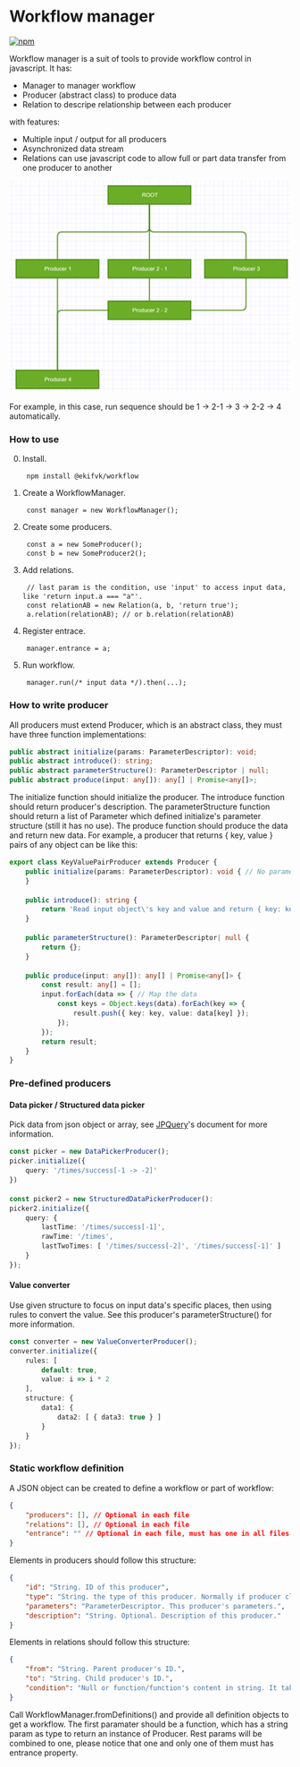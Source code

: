 # Workflow manager

[![npm](https://img.shields.io/npm/v/@ekifvk/workflow.svg?style=flat-square)](https://www.npmjs.com/package/@ekifvk/workflow)

Workflow manager is a suit of tools to provide workflow control in javascript. It has:

* Manager to manager workflow
* Producer (abstract class) to produce data
* Relation to descripe relationship between each producer

with features:

* Multiple input / output for all producers
* Asynchronized data stream
* Relations can use javascript code to allow full or part data transfer from one producer to another

![](https://raw.githubusercontent.com/WinUP/workflow/master/docs/sequence.png)

For example, in this case, run sequence should be 1 -> 2-1 -> 3 -> 2-2 -> 4 automatically.

### How to use

0. Install.

        npm install @ekifvk/workflow

1. Create a WorkflowManager.

        const manager = new WorkflowManager();

2. Create some producers.

        const a = new SomeProducer();
        const b = new SomeProducer2();

3. Add relations.

        // last param is the condition, use 'input' to access input data, like 'return input.a === "a"'.
        const relationAB = new Relation(a, b, 'return true');
        a.relation(relationAB); // or b.relation(relationAB)

4. Register entrace.

        manager.entrance = a;

5. Run workflow.

        manager.run(/* input data */).then(...);

### How to write producer

All producers must extend Producer, which is an abstract class, they must have three function implementations:

```typescript
public abstract initialize(params: ParameterDescriptor): void;
public abstract introduce(): string;
public abstract parameterStructure(): ParameterDescriptor | null;
public abstract produce(input: any[]): any[] | Promise<any[]>;
```

The initialize function should initialize the producer. The introduce function should return producer's description. The parameterStructure function should return a list of Parameter which defined initialize's parameter structure (still it has no use). The produce function should produce the data and return new data. For example, a producer that returns { key, value } pairs of any object can be like this:

```typescript
export class KeyValuePairProducer extends Producer {
    public initialize(params: ParameterDescriptor): void { // No parameter
    }

    public introduce(): string {
        return 'Read input object\'s key and value and return { key: key, value: value } array';
    }

    public parameterStructure(): ParameterDescriptor| null {
        return {};
    }

    public produce(input: any[]): any[] | Promise<any[]> {
        const result: any[] = [];
        input.forEach(data => { // Map the data
            const keys = Object.keys(data).forEach(key => {
                result.push({ key: key, value: data[key] }); 
            });
        });
        return result;
    }
}
```

### Pre-defined producers

#### Data picker / Structured data picker

Pick data from json object or array, see [JPQuery](https://www.npmjs.com/package/@ekifvk/jpquery)'s document for more information.

```typescript
const picker = new DataPickerProducer();
picker.initialize({
    query: '/times/success[-1 -> -2]'
})

const picker2 = new StructuredDataPickerProducer():
picker2.initialize({
    query: {
        lastTime: '/times/success[-1]',
        rawTime: '/times',
        lastTwoTimes: [ '/times/success[-2]', '/times/success[-1]' ]
    }
});
```

#### Value converter

Use given structure to focus on input data\'s specific places, then using rules to convert the value. See this producer's parameterStructure() for more information.

```typescript
const converter = new ValueConverterProducer();
converter.initialize({
    rules: [
        default: true,
        value: i => i * 2
    ],
    structure: {
        data1: {
            data2: [ { data3: true } ]
        }
    }
});
```

### Static workflow definition

A JSON object can be created to define a workflow or part of workflow:

```json
{
    "producers": [], // Optional in each file
    "relations": [], // Optional in each file
    "entrance": "" // Optional in each file, must has one in all files. Entrance producer's ID.
}
```

Elements in producers should follow this structure:

```json
{
    "id": "String. ID of this producer",
    "type": "String. the type of this producer. Normally if producer class's name is <name>Producer, then <name> is the type of that producer.",
    "parameters": "ParameterDescriptor. This producer's parameters.",
    "description": "String. Optional. Description of this producer."
}
```

Elements in relations should follow this structure:

```json
{
    "from": "String. Parent producer's ID.",
    "to": "String. Child producer's ID.",
    "condition": "Null or function/function's content in string. It takes one param and should return true/false. Condition to judge the data that pass through this relation (in JavaScript)."
}
```

Call WorkflowManager.fromDefinitions() and provide all definition objects to get a workflow. The first paramater should be a function, which has a string param as type to return an instance of Producer. Rest params will be combined to one, please notice that one and only one of them must has entrance property.
